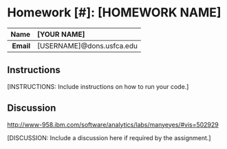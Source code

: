 Homework [#]: [HOMEWORK NAME]
==============================

| **Name**  | [YOUR NAME]  |
|----------:|:-------------|
| **Email** | [USERNAME]@dons.usfca.edu |

## Instructions ##

[INSTRUCTIONS: Include instructions on how to run your code.]

## Discussion ##

http://www-958.ibm.com/software/analytics/labs/manyeyes/#vis=502929

[DISCUSSION: Include a discussion here if required by the assignment.]
